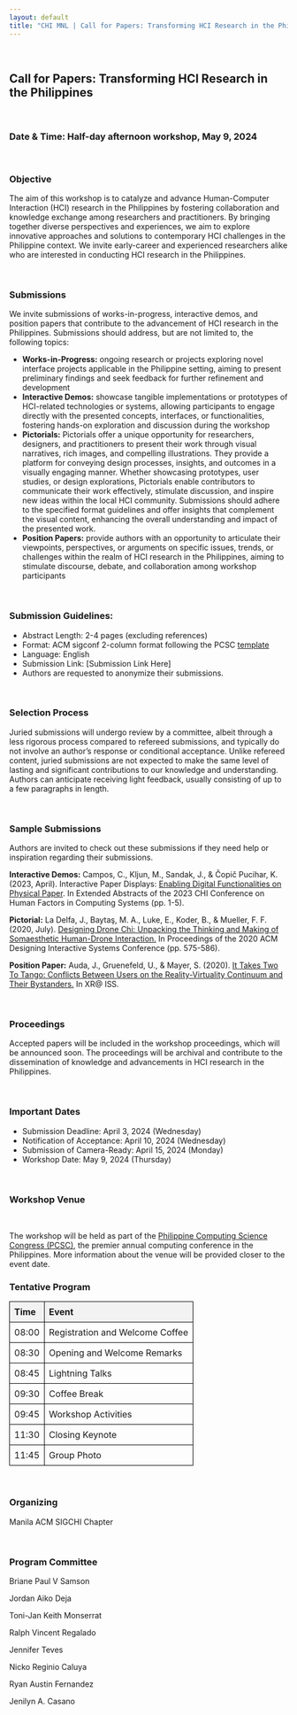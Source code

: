 ```yaml
---
layout: default
title: "CHI MNL | Call for Papers: Transforming HCI Research in the Philippines"
---
```


<style>
  table {
    width: 100%;
    border-collapse: collapse;
  }
  th, td {
    border: 1px solid black;
    padding: 8px;
    text-align: left;
  }
  th {
    background-color: #f2f2f2;
  }
</style>

<section>
    <div class="container">
        <br/>
        <h1>Call for Papers: Transforming HCI Research in the Philippines</h1>
        <br/>
        <h3>Date & Time: Half-day afternoon workshop, May 9, 2024</h3>
        <br/>
        <h3>Objective</h3>
        <p>The aim of this workshop is to catalyze and advance Human-Computer Interaction (HCI) research in the Philippines by fostering collaboration and knowledge exchange among researchers and practitioners. By bringing together diverse perspectives and experiences, we aim to explore innovative approaches and solutions to contemporary HCI challenges in the Philippine context. We invite early-career and experienced researchers alike who are interested in conducting HCI research in the Philippines. </p>
        <br/>
        <h3>Submissions</h3>
        <p>We invite submissions of works-in-progress, interactive demos, and position papers that contribute to the advancement of HCI research in the Philippines. Submissions should address, but are not limited to, the following topics:</p>
        <ul>
            <li><b>Works-in-Progress:</b> ongoing research or projects exploring novel interface projects applicable in the Philippine setting, aiming to present preliminary findings and seek feedback for further refinement and development</li>
            <li><b>Interactive Demos:</b> showcase tangible implementations or prototypes of HCI-related technologies or systems, allowing participants to engage directly with the presented concepts, interfaces, or functionalities, fostering hands-on exploration and discussion during the workshop</li>
            <li><b>Pictorials:</b> Pictorials offer a unique opportunity for researchers, designers, and practitioners to present their work through visual narratives, rich images, and compelling illustrations. They provide a platform for conveying design processes, insights, and outcomes in a visually engaging manner. Whether showcasing prototypes, user studies, or design explorations, Pictorials enable contributors to communicate their work effectively, stimulate discussion, and inspire new ideas within the local HCI community. Submissions should adhere to the specified format guidelines and offer insights that complement the visual content, enhancing the overall understanding and impact of the presented work.</li>
            <li><b>Position Papers:</b> provide authors with an opportunity to articulate their viewpoints, perspectives, or arguments on specific issues, trends, or challenges within the realm of HCI research in the Philippines, aiming to stimulate discourse, debate, and collaboration among workshop participants</li>
        </ul>
        <br/>
        <h3>Submission Guidelines:</h3>
        <ul>
            <li>Abstract Length: 2-4 pages (excluding references)</li>
            <li>Format: ACM sigconf 2-column format following the PCSC <a href="http://ccscloud2.dlsu.edu.ph/author-guidelines/paper-templates.html" target="_blank">template</a></li>
            <li>Language: English</li>
            <li>Submission Link: [Submission Link Here]</li>
            <li>Authors are requested to anonymize their submissions.</li>
        </ul>
        <br/>
        <h3>Selection Process</h3>
        <p>Juried submissions will undergo review by a committee, albeit through a less rigorous process compared to refereed submissions, and typically do not involve an author’s response or conditional acceptance. Unlike refereed content, juried submissions are not expected to make the same level of lasting and significant contributions to our knowledge and understanding. Authors can anticipate receiving light feedback, usually consisting of up to a few paragraphs in length.</p>
        <br/>
        <h3>Sample Submissions</h3>
        <p>Authors are invited to check out these submissions if they need help or inspiration regarding their submissions. </p>
        <p> <b>Interactive Demos:</b> Campos, C., Kljun, M., Sandak, J., & Čopič Pucihar, K. (2023, April). Interactive Paper Displays: <a href="https://drive.google.com/file/d/1YYNSkV5-KcypMO4oO0as91GSQWarbZiH/view" target="_blank">Enabling Digital Functionalities on Physical Paper</a>. In Extended Abstracts of the 2023 CHI Conference on Human Factors in Computing Systems (pp. 1-5).</p>
        <p> <b>Pictorial:</b> La Delfa, J., Baytaş, M. A., Luke, E., Koder, B., & Mueller, F. F. (2020, July). <a href="https://exertiongameslab.org/wp-content/uploads/2020/06/designing_drone_chi_dis2020.pdf" target="_blank">Designing Drone Chi: Unpacking the Thinking and Making of Somaesthetic Human-Drone Interaction.</a> In Proceedings of the 2020 ACM Designing Interactive Systems Conference (pp. 575-586).</p>
        <p><b>Position Paper:</b> Auda, J., Gruenefeld, U., & Mayer, S. (2020). <a href="https://ceur-ws.org/Vol-2779/paper3.pdf" target="_blank">It Takes Two To Tango: Conflicts Between Users on the Reality-Virtuality Continuum and Their Bystanders.</a> In XR@ ISS.</p>
        <br/>
        <h3>Proceedings</h3>
        <p>Accepted papers will be included in the workshop proceedings, which will be announced soon. The proceedings will be archival and contribute to the dissemination of knowledge and advancements in HCI research in the Philippines.</p>
        <br/>
        <h3>Important Dates</h3>
        <ul>
            <li>Submission Deadline: April 3, 2024 (Wednesday)</li>
            <li>Notification of Acceptance: April 10, 2024 (Wednesday)</li>
            <li>Submission of Camera-Ready: April 15, 2024 (Monday)</li>
            <li>Workshop Date: May 9, 2024 (Thursday)</li>
        </ul>
        <br/>
        <h3>Workshop Venue</h3>
        <br/>
        <p>The workshop will be held as part of the <a href="http://pcsc.dlsu.edu.ph/" target="_blank">Philippine Computing Science Congress (PCSC)</a>, the premier annual computing conference in the Philippines. More information about the venue will be provided closer to the event date.</p>
        <h3>Tentative Program</h3>
        <table>
            <thead>
                <tr>
                <th>Time</th>
                <th>Event</th>
                </tr>
            </thead>
            <tbody>
                <tr>
                <td>08:00</td>
                <td>Registration and Welcome Coffee</td>
                </tr>
                <tr>
                <td>08:30</td>
                <td>Opening and Welcome Remarks</td>
                </tr>
                <tr>
                <td>08:45</td>
                <td>Lightning Talks</td>
                </tr>
                <tr>
                <td>09:30</td>
                <td>Coffee Break</td>
                </tr>
                <tr>
                <td>09:45</td>
                <td>Workshop Activities</td>
                </tr>
                <tr>
                <td>11:30</td>
                <td>Closing Keynote</td>
                </tr>
                <tr>
                <td>11:45</td>
                <td>Group Photo</td>
                </tr>
            </tbody>
        </table>
        <br/>
        <h3>Organizing</h3>
        <p>Manila ACM SIGCHI Chapter</p>
        <br/>
        <h3>Program Committee</h3>
        <p>Briane Paul V Samson</p>
        <p>Jordan Aiko Deja</p>
        <p>Toni-Jan Keith Monserrat</p>
        <p>Ralph Vincent Regalado</p>
        <p>Jennifer Teves</p>
        <p>Nicko Reginio Caluya</p>
        <p>Ryan Austin Fernandez</p>
        <p>Jenilyn A. Casano</p>
    </div>

</section>
